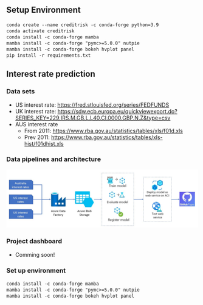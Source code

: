 ## Setup Environment
```
conda create --name creditrisk -c conda-forge python=3.9
conda activate creditrisk
conda install -c conda-forge mamba
mamba install -c conda-forge "pymc>=5.0.0" nutpie
mamba install -c conda-forge bokeh hvplot panel
pip install -r requirements.txt 
```



## Interest rate prediction



### Data sets
- US interest rate: https://fred.stlouisfed.org/series/FEDFUNDS
- UK interest rate: https://sdw.ecb.europa.eu/quickviewexport.do?SERIES_KEY=229.IRS.M.GB.L.L40.CI.0000.GBP.N.Z&type=csv
- AUS interest rate
    - From 2011: https://www.rba.gov.au/statistics/tables/xls/f01d.xls
    - Prev 2011: https://www.rba.gov.au/statistics/tables/xls-hist/f01dhist.xls

### Data pipelines and architecture

![architecture](./images/ir_architecture_v1.jpg)

### Project dashboard
- Comming soon!


### Set up environment
```
conda install -c conda-forge mamba
mamba install -c conda-forge "pymc>=5.0.0" nutpie
mamba install -c conda-forge bokeh hvplot panel
```